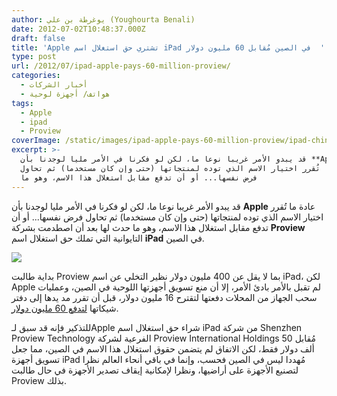 ```yaml
---
author: يوغرطة بن علي (Youghourta Benali)
date: 2012-07-02T10:48:37.000Z
draft: false
title: 'Apple تشتري حق استغلال اسم iPad في الصين مُقابل 60 مليون دولار  '
type: post
url: /2012/07/ipad-apple-pays-60-million-proview/
categories:
  - أخبار الشركات
  - هواتف/ أجهزة لوحية
tags:
  - Apple
  - ipad
  - Proview
coverImage: /static/images/ipad-apple-pays-60-million-proview/ipad-china.jpg
excerpt: >-
  قد يبدو الأمر غريبا نوعا ما، لكن لو فكرنا في الأمر مليا لوجدنا بأن **Apple**
  عادة ما تُقرر اختيار الاسم الذي توده لمنتجاتها (حتى وإن كان مستخدما) ثم تحاول
  فرض نفسها... أو أن تدفع مقابل استغلال هذا الاسم، وهو ما
---
```

قد يبدو الأمر غريبا نوعا ما، لكن لو فكرنا في الأمر مليا لوجدنا بأن **Apple** عادة ما تُقرر اختيار الاسم الذي توده لمنتجاتها (حتى وإن كان مستخدما) ثم تحاول فرض نفسها... أو أن تدفع مقابل استغلال هذا الاسم، وهو ما حدث لها بعد أن اصطدمت بشركة **Proview** التايوانية التي تملك حق استغلال اسم **iPad** في الصين.

![](/static/images/ipad-apple-pays-60-million-proview/ipad-china.jpg)

بداية طالبت Proview بما لا يقل عن 400 مليون دولار نظير التخلي عن اسم iPad، لكن Apple لم تقبل بالأمر بادئ الأمر، إلا أن منع تسويق أجهزتها اللوحية في الصين، وعمليات سحب الجهاز من المحلات دفعتها لتقترح 16 مليون دولار، قبل أن تقرر مد يدها إلى دفتر شيكاتها [لتدفع 60 مليون دولار](http://bigstory.ap.org/article/china-court-apple-pay-60m-settle-ipad-case#overlay-context=).

للتذكير فإنه قد سبق لـApple شراء حق استغلال اسم iPad من شركة Shenzhen Proview Technology الفرعية لشركة Proview International Holdings مُقابل 50 ألف دولار فقط، لكن الاتفاق لم يتضمن حقوق استغلال هذا الاسم في الصين، مما جعل تسويق أجهزة iPad مُهددا ليس في الصين فحسب، وإنما في باقي أنحاء العالم نظرا لتصنيع الأجهزة على أراضيها، ونظرا لإمكانية إيقاف تصدير الأجهزة في حال طالبت Proview بذلك.

